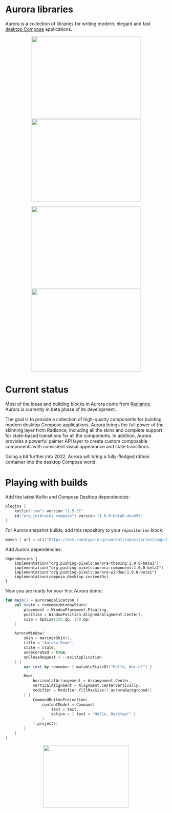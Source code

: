 
# Aurora libraries

Aurora is a collection of libraries for writing modern, elegant and fast [desktop Compose](https://github.com/JetBrains/compose-jb) applications.

<p align="center">
<img src="https://raw.githubusercontent.com/kirill-grouchnikov/aurora/icicle/docs/images/theming/skins/nebula.png" width="340" height="258" border=0>
<img src="https://raw.githubusercontent.com/kirill-grouchnikov/aurora/icicle/docs/images/theming/skins/gemini.png" width="340" height="258" border=0>
</p>

<p align="center">
<img src="https://raw.githubusercontent.com/kirill-grouchnikov/aurora/icicle/docs/images/theming/skins/graphitechalk.png" width="340" height="258" border=0>
<img src="https://raw.githubusercontent.com/kirill-grouchnikov/aurora/icicle/docs/images/theming/skins/nightshade.png" width="340" height="258" border=0>
</p>

# Current status

Most of the ideas and building blocks in Aurora come from [Radiance](https://github.com/kirill-grouchnikov/radiance). Aurora is currently in beta phase of its development. 

The goal is to provide a collection of high-quality components for building modern desktop Compose applications. Aurora brings the full power of the skinning layer from Radiance, including all the skins and complete support for state-based transitions for all the components. In addition, Aurora provides a powerful painter API layer to create custom composable components with consistent visual appearance and state transitions.

Going a bit further into 2022, Aurora will bring a fully-fledged ribbon container into the desktop Compose world.

# Playing with builds

Add the latest Kotlin and Compose Desktop dependencies:
```kotlin
plugins {
    kotlin("jvm") version "1.5.31"
    id("org.jetbrains.compose") version "1.0.0-beta6-dev455"
}
```

For Aurora snapshot builds, add this repository to your `repositories` block:
```kotlin
maven { url = uri("https://oss.sonatype.org/content/repositories/snapshots") }
```

Add Aurora dependencies:

```
dependencies {
    implementation("org.pushing-pixels:aurora-theming:1.0.0-beta1")
    implementation("org.pushing-pixels:aurora-component:1.0.0-beta1")
    implementation("org.pushing-pixels:aurora-window:1.0.0-beta1")
    implementation(compose.desktop.currentOs)
}
```

Now you are ready for your first Aurora demo:

```kotlin
fun main() = auroraApplication {
    val state = rememberWindowState(
        placement = WindowPlacement.Floating,
        position = WindowPosition.Aligned(Alignment.Center),
        size = DpSize(220.dp, 150.dp)
    )

    AuroraWindow(
        skin = marinerSkin(),
        title = "Aurora Demo",
        state = state,
        undecorated = true,
        onCloseRequest = ::exitApplication
    ) {
        var text by remember { mutableStateOf("Hello, World!") }

        Row(
            horizontalArrangement = Arrangement.Center,
            verticalAlignment = Alignment.CenterVertically,
            modifier = Modifier.fillMaxSize().auroraBackground()
        ) {
            CommandButtonProjection(
                contentModel = Command(
                    text = text,
                    action = { text = "Hello, Desktop!" }
                )
            ).project()
        }
    }
}
```

<p align="center">
<img src="https://raw.githubusercontent.com/kirill-grouchnikov/aurora/icicle/docs/images/helloworld.png" width="266" height="196" border=0>
</p>
